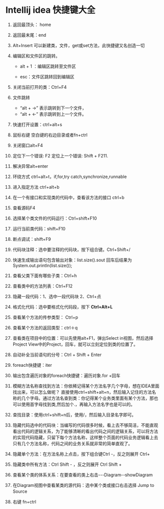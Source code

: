 # Intellij idea 快捷键大全

1. 返回最顶头： home

2. 返回最末尾：end

3. Alt+Insert  可以新建类，文件，get或set方法，此快捷键又名创造一切

4. 编辑区和文件区的跳转。                                                                                                          

    - alt + 1 ：编辑区跳转至文件区

    - esc：文件区跳转回到编辑区

5. 关闭当前打开的类：Ctrl+F4

6. 文件跳转                                                                                                                                   

   - “alt + →” 表示跳转到下一个文件，
   - “alt + ←” 表示跳转到上一个文件。

7. 快速打开设置：ctrl+alt+s

8. 鼠标右键 空白键的右边目录或者fn+ctrl

9. 关闭窗口alt+F4

10. 定位下一个错误: F2 定位上一个错误: Shift + F211. 

11. 解决异常alt+enter

12. 环绕方式 ctrl+alt+t，if,for,try catch,synchronize,runnable

13. 进入指定方法 ctrl+alt+b

14. 在一个有接口和实现类的代码中，查看该方法的接口 ctrl+b

15. 查看源码F4

16. 选择某个类文件的代码运行：Ctrl+shift+F10

17. 运行当前类代码：shift+F10

18. 断点调试：shift+F9

19. 代码块注释：选中要注释的代码块，按下组合键。Ctrl+Shift+/ 

20. 快速生成输出语句包含输出对象：list.size().sout  回车后结果为 System.out.println(list.size());

21. 查看父类下面有哪些子类：Ctrl+h

22. 查看类中的方法列表：Ctrl+F12

23. 隐藏一段代码：1、选中一段代码块  2、Ctrl+点 

24. 格式化代码：选中要格式化代码段，按下 **Ctrl+Alt+L**

25. 查看某个方法的传参类型： Ctrl+p

26. 查看某个方法的返回类型：ctrl＋q

27. 查看类在项目中的位置：可以先使用alt+F1，弹出Select in视图，然后选择Project View中的Project，回车，就可以立刻定位到类的位置了。

28. 自动补全当前语句的分号：Ctrl + Shift + Enter

29. foreach快捷键：iter

30. 输出包含遍历对象的foreach快捷键：遍历对象.for +回车

31. 模糊方法名称查找到方法：你依稀记得某个方法名字几个字母，想在IDEA里面找出来，可以怎么做呢？ 直接使用ctrl+shift+alt+n，然后输入记住的方法名称的几个字母。通过方法名查到类：你记得某个业务类里面有某个方法，那也可以使用首字母找到类,然后加个.，再输入方法名字也是可以的。

32. 查找目录：使用ctrl+shift+n后，使用/，然后输入目录名字即可。

33. 隐藏代码选中的代码块：当编写的代码很多时候，看上去不够简洁，不能直观看出代码的逻辑关系，为了能够清晰的看出代码之间的逻辑关系，可以将方法的实现代码隐藏，只留下每个方法名称，这样整个页面的代码业务逻辑看上去只有几个方法名称，代码之间的业务关系就非常的简单直观了。

34. 隐藏单个方法：在方法名称上点击，按下组合键Ctrl -，反之则展开 Ctrl+ 

35. 隐藏类中所有方法：Ctrl Shift - ，反之则展开 Ctrl Shift +

36. 查看某个类的体系关系：在要查看的类上右击---Diagram--showDiagram

37. 在Diagram视图中查看某类的源代码：选中某个类或接口右击选择 Jump to Source　
38. 右键 fn+ctrl

